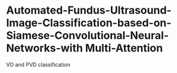 # Automated-Fundus-Ultrasound-Image-Classification-based-on-Siamese-Convolutional-Neural-Networks-with Multi-Attention
VO and PVD classification
